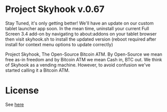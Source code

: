 # Project Skyhook v.0.67

Stay Tuned, it's only getting better! We'll have an update on our custom tablet launcher app soon. In the mean time, uninstall your current Full Screen 3.4 add-on by navigating to about:addons on your tablet browser then visit skyhook.sh to install the updated version (reboot required after install for context menu options to update correctly)

Project Skyhook, The Open-Source Bitcoin ATM. By Open-Source we mean free as-in freedom and by Bitcoin ATM we mean Cash in, BTC out. We think of Skyhook as a vending machine. However, to avoid confusion we've started calling it a Bitcoin ATM.

# License

See [here](license.txt)



